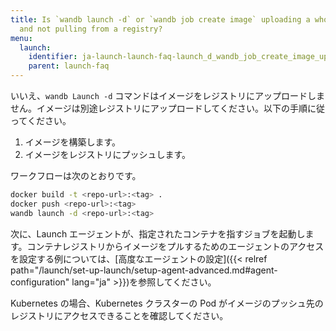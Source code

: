 ```yaml
---
title: Is `wandb launch -d` or `wandb job create image` uploading a whole docker artifact
  and not pulling from a registry?
menu:
  launch:
    identifier: ja-launch-launch-faq-launch_d_wandb_job_create_image_uploading_whole_docker
    parent: launch-faq
---
```


いいえ、`wandb Launch -d` コマンドはイメージをレジストリにアップロードしません。イメージは別途レジストリにアップロードしてください。以下の手順に従ってください。

1. イメージを構築します。
2. イメージをレジストリにプッシュします。

ワークフローは次のとおりです。

```bash
docker build -t <repo-url>:<tag> .
docker push <repo-url>:<tag>
wandb launch -d <repo-url>:<tag>
```

次に、Launch エージェントが、指定されたコンテナを指すジョブを起動します。コンテナレジストリからイメージをプルするためのエージェントのアクセスを設定する例については、[高度なエージェントの設定]({{< relref path="/launch/set-up-launch/setup-agent-advanced.md#agent-configuration" lang="ja" >}})を参照してください。

Kubernetes の場合、Kubernetes クラスターの Pod がイメージのプッシュ先のレジストリにアクセスできることを確認してください。
